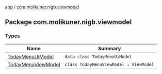 [app](../index.md) / [com.molikuner.nigb.viewmodel](./index.md)

## Package com.molikuner.nigb.viewmodel

### Types

| Name | Summary |
|---|---|
| [TodayMenuUiModel](-today-menu-ui-model/index.md) | `data class TodayMenuUiModel` |
| [TodayMenuViewModel](-today-menu-view-model/index.md) | `class TodayMenuViewModel : ViewModel` |
